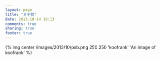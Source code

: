 ```yaml
---
layout: page
title: "关于我"
date: 2013-10-14 18:13
comments: true
sharing: true
footer: true
---
```


{% img center /images/2013/10/psb.png 250 250 'koofrank' 'An image of koofrank' %}
